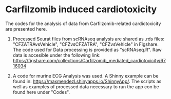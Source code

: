 # Carfilzomib induced cardiotoxicity


The codes for the analysis of data from Carfilzomib-related cardiotoxicity are presented here. 


1) Processed Seurat files from scRNAseq analysis are shared as .rds files: "CFZATRAvsVehicle", "CFZvsCFZATRA", "CFZvsVehicle" in Figshare. The code used for Data processing is provided as "scRNAseq.R". Raw data is accesible under the following link: https://figshare.com/collections/Carfilzomib_mediated_cardiotoxicity/6716034

2) A code for murine ECG Analysis was used. A Shinny example can be found in: https://maxmendezl.shinyapps.io/ShinnyApp/. The scripts as well as examples of processed data necessary to run the app con be found here under "Codes".
